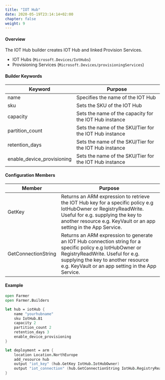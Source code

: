```yaml
---
title: "IOT Hub"
date: 2020-05-19T23:14:14+02:00
chapter: false
weight: 9
---
```


#### Overview
The IOT Hub builder creates IOT Hub and linked Provision Services.

* IOT Hubs (`Microsoft.Devices/IotHubs`)
* Provisioning Services (`Microsoft.Devices/provisioningServices`)

#### Builder Keywords

| Keyword | Purpose |
|-|-|
| name | Specifies the name of the IOT Hub |
| sku | Sets the SKU of the IOT Hub |
| capacity | Sets the name of the capacity for the IOT Hub instance |
| partition_count | Sets the name of the SKU/Tier for the IOT Hub instance |
| retention_days | Sets the name of the SKU/Tier for the IOT Hub instance |
| enable_device_provisioning | Sets the name of the SKU/Tier for the IOT Hub instance |

#### Configuration Members

| Member | Purpose |
|-|-|
| GetKey | Returns an ARM expression to retrieve the IOT Hub key for a specific policy e.g IotHubOwner or RegistryReadWrite. Useful for e.g. supplying the key to another resource e.g. KeyVault or an app setting in the App Service. |
| GetConnectionString | Returns an ARM expression to generate an IOT Hub connection string for a specific policy e.g IotHubOwner or RegistryReadWrite. Useful for e.g. supplying the key to another resource e.g. KeyVault or an app setting in the App Service. |

#### Example

```fsharp
open Farmer
open Farmer.Builders

let hub = iotHub {
    name "yourhubname"
    sku IotHub.B1
    capacity 2
    partition_count 2
    retention_days 3
    enable_device_provisioning
}

let deployment = arm {
    location Location.NorthEurope
    add_resource hub
    output "iot_key" (hub.GetKey IotHub.IotHubOwner)
    output "iot_connection" (hub.GetConnectionString IotHub.RegistryReadWrite)
}
```